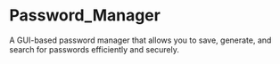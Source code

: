 # Password_Manager
A GUI-based password manager that allows you to save, generate, and search for passwords efficiently and securely.
